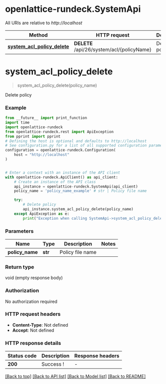 # openlattice-rundeck.SystemApi

All URIs are relative to *http://localhost*

Method | HTTP request | Description
------------- | ------------- | -------------
[**system_acl_policy_delete**](SystemApi.md#system_acl_policy_delete) | **DELETE** /api/26/system/acl/{policyName} | Delete policy


# **system_acl_policy_delete**
> system_acl_policy_delete(policy_name)

Delete policy

### Example

```python
from __future__ import print_function
import time
import openlattice-rundeck
from openlattice-rundeck.rest import ApiException
from pprint import pprint
# Defining the host is optional and defaults to http://localhost
# See configuration.py for a list of all supported configuration parameters.
configuration = openlattice-rundeck.Configuration(
    host = "http://localhost"
)


# Enter a context with an instance of the API client
with openlattice-rundeck.ApiClient() as api_client:
    # Create an instance of the API class
    api_instance = openlattice-rundeck.SystemApi(api_client)
    policy_name = 'policy_name_example' # str | Policy file name

    try:
        # Delete policy
        api_instance.system_acl_policy_delete(policy_name)
    except ApiException as e:
        print("Exception when calling SystemApi->system_acl_policy_delete: %s\n" % e)
```

### Parameters

Name | Type | Description  | Notes
------------- | ------------- | ------------- | -------------
 **policy_name** | **str**| Policy file name | 

### Return type

void (empty response body)

### Authorization

No authorization required

### HTTP request headers

 - **Content-Type**: Not defined
 - **Accept**: Not defined

### HTTP response details
| Status code | Description | Response headers |
|-------------|-------------|------------------|
**200** | Success ! |  -  |

[[Back to top]](#) [[Back to API list]](../README.md#documentation-for-api-endpoints) [[Back to Model list]](../README.md#documentation-for-models) [[Back to README]](../README.md)

